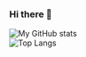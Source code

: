 ### Hi there 👋

<!--
**jigsaw075/jigsaw075** is a ✨ _special_ ✨ repository because its `README.md` (this file) appears on your GitHub profile.

Here are some ideas to get you started:

- 🔭 I’m currently working on ...
- 🌱 I’m currently learning ...
- 👯 I’m looking to collaborate on ...
- 🤔 I’m looking for help with ...
- 💬 Ask me about ...
- 📫 How to reach me: ...
- 😄 Pronouns: ...
- ⚡ Fun fact: ...
-->

![My GitHub stats](https://github-readme-stats.vercel.app/api?username=mnurullahsaglam&count_private=true&show_icons=true&theme=great-gatsby)
<br>
![Top Langs](https://github-readme-stats.vercel.app/api/top-langs/?username=mnurullahsaglam&theme=great-gatsby)

